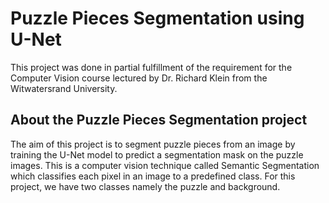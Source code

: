 # Puzzle Pieces Segmentation using U-Net
This project was done in partial fulfillment of the requirement for the Computer Vision course lectured by Dr. Richard Klein from the Witwatersrand University.

## About the Puzzle Pieces Segmentation project
The aim of this project is to segment puzzle pieces from an image by training the U-Net model to predict a segmentation mask on the puzzle images. This is a computer vision technique called Semantic Segmentation which classifies each pixel in an image to a predefined class. For this project, we have two classes namely the puzzle and background.
